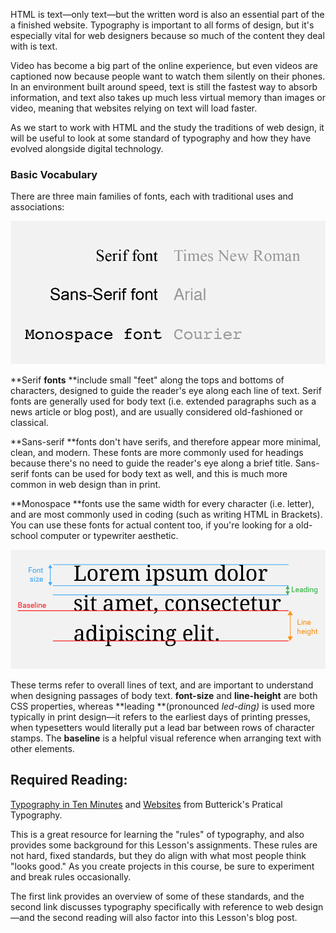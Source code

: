HTML is text—only text—but the written word is also an essential part of the a finished website. Typography is important to all forms of design, but it's especially vital for web designers because so much of the content they deal with is text.

Video has become a big part of the online experience, but even videos are captioned now because people want to watch them silently on their phones. In an environment built around speed, text is still the fastest way to absorb information, and text also takes up much less virtual memory than images or video, meaning that websites relying on text will load faster.

As we start to work with HTML and the study the traditions of web design, it will be useful to look at some standard of typography and how they have evolved alongside digital technology.

### Basic Vocabulary

There are three main families of fonts, each with traditional uses and associations:

![](/assets/lesson-2/font-families.png)

**Serif **fonts** **include small "feet" along the tops and bottoms of characters, designed to guide the reader's eye along each line of text. Serif fonts are generally used for body text \(i.e. extended paragraphs such as a news article or blog post\), and are usually considered old-fashioned or classical.

**Sans-serif **fonts don't have serifs, and therefore appear more minimal, clean, and modern. These fonts are more commonly used for headings because there's no need to guide the reader's eye along a brief title. Sans-serif fonts can be used for body text as well, and this is much more common in web design than in print.

**Monospace **fonts use the same width for every character \(i.e. letter\), and are most commonly used in coding \(such as writing HTML in Brackets\). You can use these fonts for actual content too, if you're looking for a old-school computer or typewriter aesthetic.

![](/assets/lesson-2/line-vocab.png)

These terms refer to overall lines of text, and are important to understand when designing passages of body text. **font-size** and **line-height** are both CSS properties, whereas **leading **\(pronounced _led-ding\)_ is used more typically in print design—it refers to the earliest days of printing presses, when typesetters would literally put a lead bar between rows of character stamps. The **baseline** is a helpful visual reference when arranging text with other elements.

## **Required Reading:**

[Typography in Ten Minutes](http://practicaltypography.com/typography-in-ten-minutes.html) and [Websites](http://practicaltypography.com/websites.html) from Butterick's Pratical Typography.

This is a great resource for learning the "rules" of typography, and also provides some background for this Lesson's assignments. These rules are not hard, fixed standards, but they do align with what most people think "looks good." As you create projects in this course, be sure to experiment and break rules occasionally.

The first link provides an overview of some of these standards, and the second link discusses typography specifically with reference to web design—and the second reading will also factor into this Lesson's blog post.

